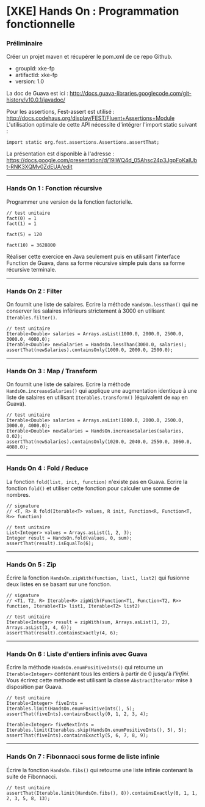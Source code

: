 [XKE] Hands On : Programmation fonctionnelle
============================================

### Préliminaire

Créer un projet maven et récupérer le pom.xml de ce repo Github.

- groupId: xke-fp
- artifactId: xke-fp
- version: 1.0

La doc de Guava est ici : http://docs.guava-libraries.googlecode.com/git-history/v10.0.1/javadoc/

Pour les assertions, Fest-assert est utilisé : http://docs.codehaus.org/display/FEST/Fluent+Assertions+Module
L'utilisation optimale de cette API nécessite d'intégrer l'import static suivant :

    import static org.fest.assertions.Assertions.assertThat;

La présentation est disponible à l'adresse :
https://docs.google.com/presentation/d/19iWQ4d_05Ahsc24p3JgpFoKalUbt-RNK3XQMv0ZdEUA/edit

***

### Hands On 1 : Fonction récursive

Programmer une version de la fonction factorielle.

    // test unitaire
    fact(0) = 1
    fact(1) = 1
    
    fact(5) = 120
    
    fact(10) = 3628800

Réaliser cette exercice en Java seulement puis en utilisant l'interface Function de Guava,
dans sa forme récursive simple puis dans sa forme récursive terminale.

***

### Hands On 2 : Filter

On fournit une liste de salaires. Ecrire la méthode `HandsOn.lessThan()` qui ne conserver
les salaires inférieurs strictement à 3000 en utilisant `Iterables.filter()`.

    // test unitaire
    Iterable<Double> salaries = Arrays.asList(1000.0, 2000.0, 2500.0, 3000.0, 4000.0);
    Iterable<Double> newSalaries = HandsOn.lessThan(3000.0, salaries);
    assertThat(newSalaries).containsOnly(1000.0, 2000.0, 2500.0);

***

### Hands On 3 : Map / Transform

On fournit une liste de salaires.
Ecrire la méthode `HandsOn.increaseSalaries()` qui applique une augmentation identique à
une liste de salaires en utilisant `Iterables.transform()` (équivalent de `map` en Guava).

    // test unitaire
    Iterable<Double> salaries = Arrays.asList(1000.0, 2000.0, 2500.0, 3000.0, 4000.0);
    Iterable<Double> newSalaries = HandsOn.increaseSalaries(salaries, 0.02);
    assertThat(newSalaries).containsOnly(1020.0, 2040.0, 2550.0, 3060.0, 4080.0);

***

### Hands On 4 : Fold / Reduce

La fonction `fold(list, init, function)` n'existe pas en Guava. Ecrire la fonction `fold()` et utiliser cette
fonction pour calculer une somme de nombres.

    // signature
    // <T, R> R fold(Iterable<T> values, R init, Function<R, Function<T, R>> function)
    
    // test unitaire
    List<Integer> values = Arrays.asList(1, 2, 3);
    Integer result = HandsOn.fold(values, 0, sum);
    assertThat(result).isEqualTo(6);

***

### Hands On 5 : Zip

Écrire la fonction `HandsOn.zipWith(function, list1, list2)` qui fusionne deux listes en se
basant sur une fonction.

    // signature
    // <T1, T2, R> Iterable<R> zipWith(Function<T1, Function<T2, R>> function, Iterable<T1> list1, Iterable<T2> list2)
    
    // test unitaire
    Iterable<Integer> result = zipWith(sum, Arrays.asList(1, 2), Arrays.asList(3, 4, 6));
    assertThat(result).containsExactly(4, 6);

***

### Hands On 6 : Liste d'entiers infinis avec Guava

Écrire la méthode `HandsOn.enumPositiveInts()` qui retourne un `Iterable<Integer>` contenant
tous les entiers à partir de 0 jusqu'à _l'infini_. Vous écrirez cette méthode est utilisant
la classe `AbstractIterator` mise à disposition par Guava.

    // test unitaire
    Iterable<Integer> fiveInts = Iterables.limit(HandsOn.enumPositiveInts(), 5);
    assertThat(fiveInts).containsExactly(0, 1, 2, 3, 4);

    Iterable<Integer> fiveNextInts = Iterables.limit(Iterables.skip(HandsOn.enumPositiveInts(), 5), 5);
    assertThat(fiveInts).containsExactly(5, 6, 7, 8, 9);

***

### Hands On 7 : Fibonnacci sous forme de liste infinie

Écrire la fonction `HandsOn.fibs()` qui retourne une liste infinie contenant la suite de Fibonnacci.

    // test unitaire
    assertThat(Iterable.limit(HandsOn.fibs(), 8)).containsExactly(0, 1, 1, 2, 3, 5, 8, 13);
